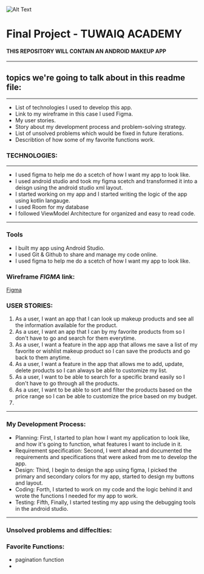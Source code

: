 ![Alt Text](https://camo.githubusercontent.com/37ca472e2afb74974a0314d89af8f470422a79582bed0d188f9927777230195d/68747470733a2f2f6c61756e63682e73612f6173736574732f696d616765732f6c6f676f732f7475776169712d61636164656d792d6c6f676f2e737667)

# Final Project - TUWAIQ ACADEMY


#### **THIS REPOSITORY WILL CONTAIN AN ANDROID MAKEUP APP**

<hr>

## topics we're going to talk about in this readme file:

<hr>

* List of technologies I  used to develop this app.
* Link to my wireframe in this case I used Figma.
* My user stories.
* Story about my development process and problem-solving strategy.
* List of unsolved problems which would be fixed in future iterations.
* Describtion of how some of my favorite functions work.


### TECHNOLOGIES:

<hr>

* I used figma to help me do a scetch of how I want my app to look like.
* I used android studio and took my figma scetch and transformed it into a deisgn using the android studio xml layout.
* I started working on my app and I started writing the logic of the app using kotlin langauge. 
* I used Room for my database 
* I followed ViewModel Architecture for organized and easy to read code.

<hr>

### Tools
* I built my app using Android Studio.
* I used Git & Github to share and manage my code online.
* I used figma to help me do a scetch of how I want my app to look like.



### Wireframe _**FIGMA**_ link:



[Figma](https://www.figma.com/file/Kf32j46MFkNkG3QPYDD8yL/Untitled?node-id=15%3A139)



### USER STORIES:

1. As a user, I want an app that I can look up makeup products and see all the information available for the product.
2. As a user, I want an app that I can by my favorite products from so I don't have to go and search for them everytime.
3. As a user, I want a feature in the app app that allows me save a list of my favorite or wishlist makeup product so I can save the products and go back to them anytime.
4. As a user, I want a feature in the app that allows me to add, update, delete products so I can always be able to customize my list.
5. As a user, I want to be able to search for a specific brand easily so I don't have to go through all the products.
6. As a user, I want to be able to sort and filter the products based on the price range so I can be able to customize the price based on my budget.
7.


<hr>



### My Development Process:
 
 * Planning: First, I started to plan how I want my application to look like, and how it's going to function, what features I want to include in it.
 * Requirement specification: Second, I went ahead and documented the requirements and specifications that were asked from me to develop the app.
 * Design: Third, I begin to design the app using figma, I picked the primary and secondary colors for my app, started to design my buttons and layout.
 * Coding: Forth, I started to work on my code and the logic behind it and wrote the functions I needed for my app to work.
 * Testing: Fifth, Finally, I started  testing my app using the debugging tools in the android studio.


<hr>


### Unsolved problems and diffeclties:


### Favorite Functions:

* pagination function
* 

